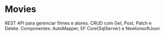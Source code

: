 # Movies
REST API para gerenciar filmes e atores. CRUD com Get, Post, Patch e Delete. Componentes: AutoMapper, EF Core(SqlServer) e NewtonsoftJson 
